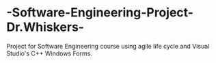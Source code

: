 # -Software-Engineering-Project-Dr.Whiskers-
Project for Software Engineering course using agile life cycle and Visual Studio's C++ Windows Forms.
